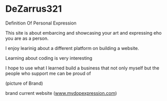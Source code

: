 # DeZarrus321
Definition Of Personal Expression

This site is about embarcing and showcasing your art and expressing eho you are as a person.

I enjoy learinig about a different platform on building a website.

Learning about coding is very interesting

I hope to use what I learned build a business that not only myself but the people who support me can be proud of

(picture of Brand)

brand current website (www.mydopexpression.com)
